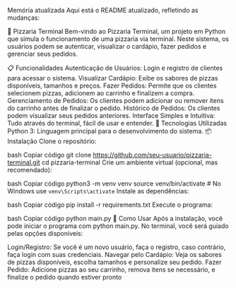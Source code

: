 
Memória atualizada
Aqui está o README atualizado, refletindo as mudanças:

🍕 Pizzaria Terminal
Bem-vindo ao Pizzaria Terminal, um projeto em Python que simula o funcionamento de uma pizzaria via terminal. Neste sistema, os usuários podem se autenticar, visualizar o cardápio, fazer pedidos e gerenciar seus pedidos.

📋 Funcionalidades
Autenticação de Usuários: Login e registro de clientes para acessar o sistema.
Visualizar Cardápio: Exibe os sabores de pizzas disponíveis, tamanhos e preços.
Fazer Pedidos: Permite que os clientes selecionem pizzas, adicionem ao carrinho e finalizem a compra.
Gerenciamento de Pedidos: Os clientes podem adicionar ou remover itens do carrinho antes de finalizar o pedido.
Histórico de Pedidos: Os clientes podem visualizar seus pedidos anteriores.
Interface Simples e Intuitiva: Tudo através do terminal, fácil de usar e entender.
🚀 Tecnologias Utilizadas
Python 3: Linguagem principal para o desenvolvimento do sistema.
📦 Instalação
Clone o repositório:

bash
Copiar código
git clone https://github.com/seu-usuario/pizzaria-terminal.git
cd pizzaria-terminal
Crie um ambiente virtual (opcional, mas recomendado):

bash
Copiar código
python3 -m venv venv
source venv/bin/activate  # No Windows use `venv\Scripts\activate`
Instale as dependências:

bash
Copiar código
pip install -r requirements.txt
Execute o programa:

bash
Copiar código
python main.py
🔧 Como Usar
Após a instalação, você pode iniciar o programa com python main.py. No terminal, você será guiado pelas opções disponíveis:

Login/Registro: Se você é um novo usuário, faça o registro, caso contrário, faça login com suas credenciais.
Navegar pelo Cardápio: Veja os sabores de pizzas disponíveis, escolha tamanhos e personalize seu pedido.
Fazer Pedido: Adicione pizzas ao seu carrinho, remova itens se necessário, e finalize o pedido quando estiver pronto
